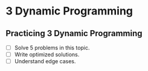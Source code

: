 # 3 Dynamic Programming

## Practicing 3 Dynamic Programming
- [ ] Solve 5 problems in this topic.
- [ ] Write optimized solutions.
- [ ] Understand edge cases.
